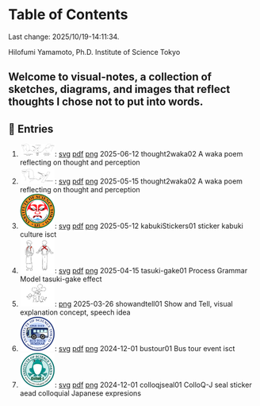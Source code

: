 # Table of Contents

Last change: 2025/10/19-14:11:34.

Hilofumi Yamamoto, Ph.D. Institute of Science Tokyo

Welcome to visual-notes, a collection of sketches, diagrams, and images that reflect thoughts I chose not to put into words.
---

## 📅 Entries

<prettier-ignore>

1. <img src="./images/thought2waka02.png" alt="thought2waka02" width="70">:
   [svg](./images/thought2waka02.svg)
   [pdf](./images/thought2waka02.pdf)
   [png](./images/thought2waka02.png)
   2025-06-12 thought2waka02
   A waka poem reflecting on thought and perception
1. <img src="./images/thought2waka01.png" alt="thought2waka01" width="70">:
   [svg](./images/thought2waka01.svg)
   [pdf](./images/thought2waka01.pdf)
   [png](./images/thought2waka01.png)
   2025-05-15 thought2waka02
   A waka poem reflecting on thought and perception
1. <img src="./images/kabukiStickers01.png" alt="kabukiStickers01" width="70">:
   [svg](./images/kabukiStickers01.svg)
   [pdf](./images/kabukiStickers01.pdf)
   [png](./images/kabukiStickers01.png)
   2025-05-12 kabukiStickers01 
   sticker kabuki culture isct 
1. <img src="./images/tasuki-gake01.pdf" alt="tasuki-gake01" width="70">:
   [svg](./images/tasuki-gake01.svg)
   [pdf](./images/tasuki-gake01.pdf)
   [png](./images/tasuki-gake01.png)
   2025-04-15 tasuki-gake01 Process Grammar Model tasuki-gake effect 
1.  <img src="./images/showandtell01.png" alt="showandtell01" width="70">:
   [png](./images/showandtell01.png)
   2025-03-26 showandtell01
   Show and Tell, visual explanation concept, speech idea
1. <img src="./images/bustour01.png" alt="bustour01" width="70">:
   [svg](./images/bustour01.svg)
   [pdf](./images/bustour01.pdf)
   [png](./images/bustour01.png)
   2024-12-01 bustour01
    Bus tour event isct
1. <img src="./images/colloqjseal01.png" alt="colloqjseal01" width="70">:
    [svg](./images/colloqjseal01.svg)
    [pdf](./images/colloqjseal01.pdf)
    [png](./images/colloqjseal01.png)
    2024-12-01 colloqjseal01
    ColloQ-J seal sticker aead colloquial Japanese expresions


